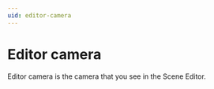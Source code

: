 ```yaml
---
uid: editor-camera
---
```


# Editor camera

Editor camera is the camera that you see in the Scene Editor.
